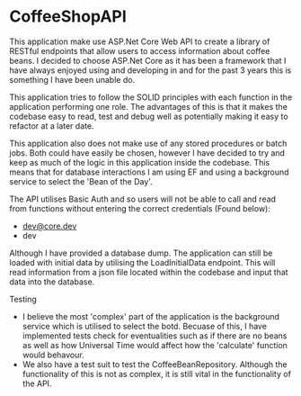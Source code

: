 # CoffeeShopAPI

This application make use ASP.Net Core Web API to create a library of RESTful endpoints that allow users to access information about coffee beans. I decided to choose ASP.Net Core as it has been a framework that I have always enjoyed using and developing in and for the past 3 years this is something I have been unable  do.

This application tries to follow the SOLID principles with each function in the application performing one role. The advantages of this is that it makes the codebase easy to read, test and debug well as potentially making it easy to refactor at a later date.

This application also does not make use of any stored procedures or batch jobs. Both could have easily be chosen, however I have decided to try and keep as much of the logic in this application inside the codebase. This means that for database interactions I am using EF and using a background service to select the 'Bean of the Day'.

The API utilises Basic Auth and so users will not be able to call and read from functions without entering the correct credentials (Found below):
- dev@core.dev
- dev

Although I have provided a database dump. The application can still be loaded with initial data by utilising the LoadInitialData endpoint. This will read information from a json file located within the codebase and input that data into the database.

Testing
- I believe the most 'complex' part of the application is the background service which is utilised to select the botd. Becuase of this, I have implemented tests check for eventualities such as if there are no beans as well as how Universal Time would affect how the 'calculate' function would behavour.
- We also have a test suit to test the CoffeeBeanRepository. Although the functionality of this is not as complex, it is still vital in the functionality of the API.
